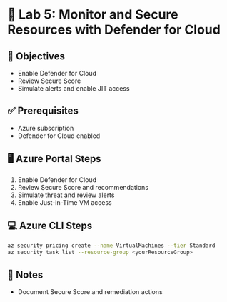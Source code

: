 # 🧪 Lab 5: Monitor and Secure Resources with Defender for Cloud

## 📘 Objectives
- Enable Defender for Cloud
- Review Secure Score
- Simulate alerts and enable JIT access

## ✅ Prerequisites
- Azure subscription
- Defender for Cloud enabled

## 🖥️ Azure Portal Steps
1. Enable Defender for Cloud
2. Review Secure Score and recommendations
3. Simulate threat and review alerts
4. Enable Just-in-Time VM access

## 💻 Azure CLI Steps
```bash
az security pricing create --name VirtualMachines --tier Standard
az security task list --resource-group <yourResourceGroup>
```

## 📝 Notes
- Document Secure Score and remediation actions
